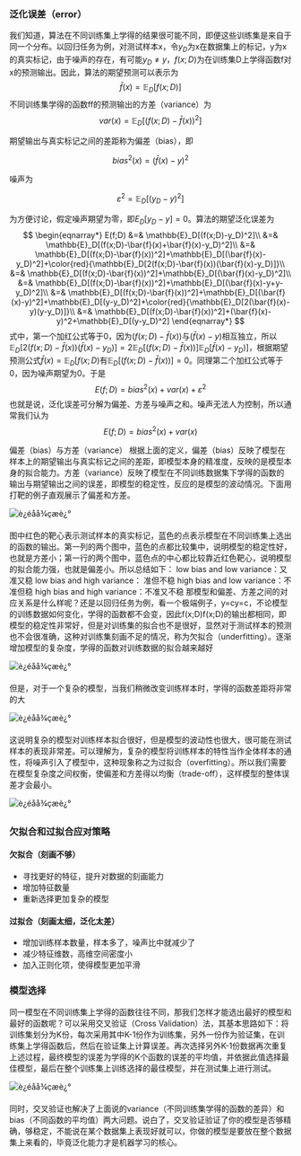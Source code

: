 ### 泛化误差（error）

我们知道，算法在不同训练集上学得的结果很可能不同，即便这些训练集是来自于同一个分布。以回归任务为例，对测试样本x，令$y_D$为x在数据集上的标记，y为x的真实标记，由于噪声的存在，有可能$y_D≠y$，$f(x;D)$为在训练集D上学得函数f对x的预测输出。因此，算法的期望预测可以表示为 
$$\bar{f}(x)=\mathbb{E}_D[f(x;D)]$$
不同训练集学得的函数ff的预测输出的方差（variance）为 
$$var(x)=\mathbb{E}_D[(f(x;D)-\bar{f}(x))^2]$$

期望输出与真实标记之间的差距称为偏差（bias），即 

$${bias}^2(x)=(\bar{f}(x)-y)^2$$

噪声为

$$\varepsilon^2=\mathbb{E}_D[(y_D-y)^2]$$

为方便讨论，假定噪声期望为零，即$E_D[y_D−y]=0$。算法的期望泛化误差为
$$
\begin{eqnarray*}
E(f;D)
&=& \mathbb{E}_D[(f(x;D)-y_D)^2]\\
&=& \mathbb{E}_D[(f(x;D)-\bar{f}(x)+\bar{f}(x)-y_D)^2]\\
&=& \mathbb{E}_D[(f(x;D)-\bar{f}(x))^2]+\mathbb{E}_D[(\bar{f}(x)-y_D)^2]+\color{red}{\mathbb{E}_D[2(f(x;D)-\bar{f}(x))(\bar{f}(x)-y_D)]}\\
&=& \mathbb{E}_D[(f(x;D)-\bar{f}(x))^2]+\mathbb{E}_D[(\bar{f}(x)-y_D)^2]\\
&=& \mathbb{E}_D[(f(x;D)-\bar{f}(x))^2]+\mathbb{E}_D[(\bar{f}(x)-y+y-y_D)^2]\\
&=& \mathbb{E}_D[(f(x;D)-\bar{f}(x))^2]+\mathbb{E}_D[(\bar{f}(x)-y)^2]+\mathbb{E}_D[(y-y_D)^2]+\color{red}{\mathbb{E}_D[2(\bar{f}(x)-y)(y-y_D)]}\\
&=& \mathbb{E}_D[(f(x;D)-\bar{f}(x))^2]+(\bar{f}(x)-y)^2+\mathbb{E}_D[(y-y_D)^2]
\end{eqnarray*}
$$
式中，第一个加红公式等于0，因为$(f(x;D)-\bar{f}(x))$与$(\bar{f}(x)-y)$相互独立，所以$\mathbb{E}_D[2(f(x;D)-\bar{f}(x))(\bar{f}(x)-y_D)]=2\mathbb{E}_D[(f(x;D)-\bar{f}(x))]\mathbb{E}_D[\bar{f}(x)-y_D)]$，根据期望预测公式$\bar{f}(x)=\mathbb{E}_D[f(x;D)$有$\mathbb{E}_D[(f(x;D)-\bar{f}(x))]=0$。同理第二个加红公式等于0，因为噪声期望为0。于是
$$E(f;D)={bias}^2(x)+var(x)+\varepsilon^2$$
也就是说，泛化误差可分解为偏差、方差与噪声之和。噪声无法人为控制，所以通常我们认为
$$E(f;D)={bias}^2(x)+var(x)$$

偏差（bias）与方差（variance）
根据上面的定义，偏差（bias）反映了模型在样本上的期望输出与真实标记之间的差距，即模型本身的精准度，反映的是模型本身的拟合能力。方差（variance）反映了模型在不同训练数据集下学得的函数的输出与期望输出之间的误差，即模型的稳定性，反应的是模型的波动情况。下面用打靶的例子直观展示了偏差和方差。 

![è¿éåå¾çæè¿°](https://img-blog.csdn.net/20180610200157351?watermark/2/text/aHR0cHM6Ly9ibG9nLmNzZG4ubmV0L2hvaGFpeng=/font/5a6L5L2T/fontsize/400/fill/I0JBQkFCMA==/dissolve/70)

图中红色的靶心表示测试样本的真实标记，蓝色的点表示模型在不同训练集上选出的函数的输出。第一列的两个图中，蓝色的点都比较集中，说明模型的稳定性好，也就是方差小；第一行的两个图中，蓝色点的中心都比较靠近红色靶心，说明模型的拟合能力强，也就是偏差小。所以总结如下： 
low bias and low variance：又准又稳 
low bias and high variance： 准但不稳 
high bias and low variance：不准但稳 
high bias and high variance：不准又不稳 
那模型和偏差、方差之间的对应关系是什么样呢？还是以回归任务为例，看一个极端例子，y=cy=c，不论模型的训练数据如何变化，学得的函数都不会变，因此f(x;D)f(x;D)的输出都相同，即模型的稳定性非常好，但是对训练集的拟合也不是很好，显然对于测试样本的预测也不会很准确，这种对训练集刻画不足的情况，称为欠拟合（underfitting）。逐渐增加模型的复杂度，学得的函数对训练数据的拟合越来越好 

![è¿éåå¾çæè¿°](https://img-blog.csdn.net/20180610204416460?watermark/2/text/aHR0cHM6Ly9ibG9nLmNzZG4ubmV0L2hvaGFpeng=/font/5a6L5L2T/fontsize/400/fill/I0JBQkFCMA==/dissolve/70)

但是，对于一个复杂的模型，当我们稍微改变训练样本时，学得的函数差距将非常的大 

![è¿éåå¾çæè¿°](https://img-blog.csdn.net/20180610204619884?watermark/2/text/aHR0cHM6Ly9ibG9nLmNzZG4ubmV0L2hvaGFpeng=/font/5a6L5L2T/fontsize/400/fill/I0JBQkFCMA==/dissolve/70)

这说明复杂的模型对训练样本拟合很好，但是模型的波动性也很大，很可能在测试样本的表现非常差。可以理解为，复杂的模型将训练样本的特性当作全体样本的通性，将噪声引入了模型中，这种现象称之为过拟合（overfitting）。所以我们需要在模型复杂度之间权衡，使偏差和方差得以均衡（trade-off），这样模型的整体误差才会最小。 

![è¿éåå¾çæè¿°](https://img-blog.csdn.net/20180610205513473?watermark/2/text/aHR0cHM6Ly9ibG9nLmNzZG4ubmV0L2hvaGFpeng=/font/5a6L5L2T/fontsize/400/fill/I0JBQkFCMA==/dissolve/70)

### 欠拟合和过拟合应对策略

#### 欠拟合（刻画不够）

- 寻找更好的特征，提升对数据的刻画能力
- 增加特征数量
- 重新选择更加复杂的模型

#### 过拟合（刻画太细，泛化太差）

- 增加训练样本数量，样本多了，噪声比中就减少了
- 减少特征维数，高维空间密度小
- 加入正则化项，使得模型更加平滑

### 模型选择

同一模型在不同训练集上学得的函数往往不同，那我们怎样才能选出最好的模型和最好的函数呢？可以采用交叉验证（Cross Validation）法，其基本思路如下：将训练集划分为K份，每次采用其中K-1份作为训练集，另外一份作为验证集，在训练集上学得函数后，然后在验证集上计算误差。再次选择另外K-1份数据再次重复上述过程，最终模型的误差为学得的K个函数的误差的平均值，并依据此值选择最佳模型，最后在整个训练集上训练选择的最佳模型，并在测试集上进行测试。 

![è¿éåå¾çæè¿°](https://img-blog.csdn.net/20180610213405352?watermark/2/text/aHR0cHM6Ly9ibG9nLmNzZG4ubmV0L2hvaGFpeng=/font/5a6L5L2T/fontsize/400/fill/I0JBQkFCMA==/dissolve/70)

同时，交叉验证也解决了上面说的variance（不同训练集学得的函数的差异）和bias（不同函数的平均值）两大问题。说白了，交叉验证验证了你的模型是否够精确，够稳定，不能说在某个数据集上表现好就可以，你做的模型是要放在整个数据集上来看的，毕竟泛化能力才是机器学习的核心。